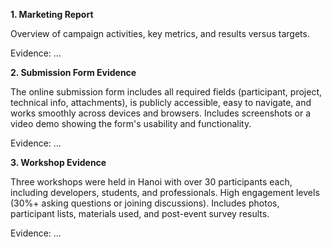 **1. Marketing Report**

Overview of campaign activities, key metrics, and results versus targets.

Evidence: …

**2. Submission Form Evidence**

The online submission form includes all required fields (participant, project, technical info, attachments), is publicly accessible, easy to navigate, and works smoothly across devices and browsers. Includes screenshots or a video demo showing the form's usability and functionality.

Evidence: …

**3. Workshop Evidence**

Three workshops were held in Hanoi with over 30 participants each, including developers, students, and professionals. High engagement levels (30%+ asking questions or joining discussions). Includes photos, participant lists, materials used, and post-event survey results.

Evidence: …
